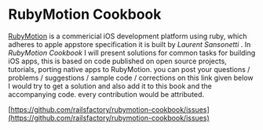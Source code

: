 
# RubyMotion Cookbook

[RubyMotion](http://www.rubymotion.com/) is a commericial iOS development platform using ruby, which adheres to apple appstore specification it is built by _Laurent Sansonetti_ . In _RubyMotion Cookbook_ I will present solutions for common tasks for building iOS apps, this is based on code published on open source projects, tutorials, porting native apps to RubyMotion. you can post your questions / problems / suggestions / sample code / corrections on this  link given below I would try to get a solution and also add it to this book and the accompanying code. every contribution would be attributed.

[https://github.com/railsfactory/rubymotion-cookbook/issues](https://github.com/railsfactory/rubymotion-cookbook/issues)


